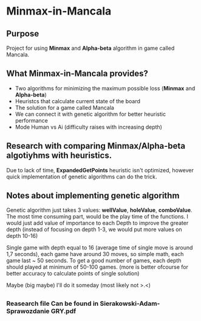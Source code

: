 # Minmax-in-Mancala

## Purpose
Project for using **Minmax** and **Alpha-beta** algorithm in game called Mancala.


## What Minmax-in-Mancala provides?
- Two algorithms for minimizing the maximum possible loss (**Minmax** and **Alpha-beta**)
- Heuristcs that calculate current state of the board
- The solution for a game called Mancala
- We can connect it with genetic algorithm for better heuristic performance
- Mode Human vs Ai (difficulty raises with increasing depth)


## Research with comparing Minmax/Alpha-beta algotiyhms with heuristics.
Due to lack of time, **ExpandedGetPoints** heuristic isn't optimized, however quick implementation of genetic algorithms can do the trick.


## Notes about implementing genetic algorithm
Genetic algorithm just takes 3 values: **wellValue**, **holeValue**, **comboValue**. The most time consuming part, would be the play time of the functions.
I would just add value of importance to each Depth to improve the greater depth (instead of focusing on depth 1-3, we would put more values on depth 10-16)

Single game with depth equal to 16 (average time of single move is around 1,7 seconds), each game have around 30 moves, so simple math, each game last ~ 50 seconds. 
To get a good number of games, each depth should played at minimum of 50-100 games. (more is better ofcourse for better accuracy to calculate points of single solution)

Maybe (big maybe) I'll do it someday (most likely not >.<)

##
### Reasearch file Can be found in **Sierakowski-Adam-Sprawozdanie GRY.pdf**
